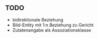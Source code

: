 TODO
----
- bidirektionale Beziehung
- Bild-Entity mit 1:n Beziehung zu Gericht
- Zutatenangabe als Assoziationsklasse
